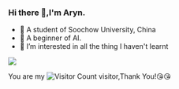 ### Hi there 👋,I'm Aryn.
 
- 🏫 A student of Soochow University, China
- 🌱 A beginner of AI.
- 💬 I’m interested in all the thing I haven't learnt
 
![](https://github-readme-stats.vercel.app/api?username=fantuansyh&show_icons=true&theme=transparent)
 
You are my ![Visitor Count](https://profile-counter.glitch.me/fantuansyh/count.svg) visitor,Thank You!:kissing_heart::kissing_heart:
